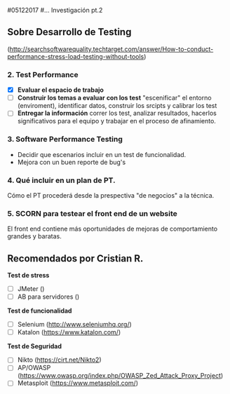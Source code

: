 #05122017
#... Investigación pt.2

## Sobre Desarrollo de Testing
(http://searchsoftwarequality.techtarget.com/answer/How-to-conduct-performance-stress-load-testing-without-tools)

### 2. Test Performance
- [x] **Evaluar el espacio de trabajo** 
- [ ] **Construir los temas a evaluar con los test** "escenificar" el entorno (enviroment), identificar datos, construir los srcipts y calibrar los test
- [ ] **Entregar la información** correr los test, analizar resultados, hacerlos significativos para el equipo y trabajar en el proceso de afinamiento.

### 3. Software Performance Testing
- Decidir que escenarios incluir en un test de funcionalidad.
- Mejora con un buen reporte de bug's

### 4. Qué incluir en un plan de PT.
Cómo el PT procederá desde la prespectiva "de negocios" a la técnica.  

### 5. SCORN para testear el front end de un website
El front end contiene más oportunidades de mejoras de comportamiento grandes y baratas.

## Recomendados por Cristian R.
**Test de stress**
- [ ] JMeter ()
- [ ] AB para servidores ()

**Test de funcionalidad**
- [ ] Selenium (http://www.seleniumhq.org/)
- [ ] Katalon (https://www.katalon.com/)

**Test de Seguridad**
- [ ] Nikto (https://cirt.net/Nikto2)
- [ ] AP/OWASP (https://www.owasp.org/index.php/OWASP_Zed_Attack_Proxy_Project)
- [ ] Metasploit (https://www.metasploit.com/)
